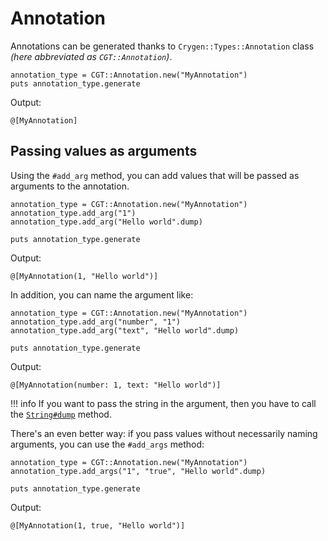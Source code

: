 # Annotation

Annotations can be generated thanks to `Crygen::Types::Annotation` class *(here abbreviated as `CGT::Annotation`)*.

```cr
annotation_type = CGT::Annotation.new("MyAnnotation")
puts annotation_type.generate
```

Output:

```cr
@[MyAnnotation]
```

## Passing values as arguments

Using the `#add_arg` method, you can add values that will be passed as arguments to the annotation.

```cr
annotation_type = CGT::Annotation.new("MyAnnotation")
annotation_type.add_arg("1")
annotation_type.add_arg("Hello world".dump)

puts annotation_type.generate
```

Output:

```cr
@[MyAnnotation(1, "Hello world")]
```

In addition, you can name the argument like:

```cr
annotation_type = CGT::Annotation.new("MyAnnotation")
annotation_type.add_arg("number", "1")
annotation_type.add_arg("text", "Hello world".dump)

puts annotation_type.generate
```

Output:

```cr
@[MyAnnotation(number: 1, text: "Hello world")]
```

!!! info
    If you want to pass the string in the argument, then you have to call the [`String#dump`](https://crystal-lang.org/api/1.17.0/String.html#dump%3AString-instance-method) method.

There's an even better way: if you pass values without necessarily naming arguments, you can use the `#add_args` method:

```cr
annotation_type = CGT::Annotation.new("MyAnnotation")
annotation_type.add_args("1", "true", "Hello world".dump)

puts annotation_type.generate
```

Output:

```cr
@[MyAnnotation(1, true, "Hello world")]
```